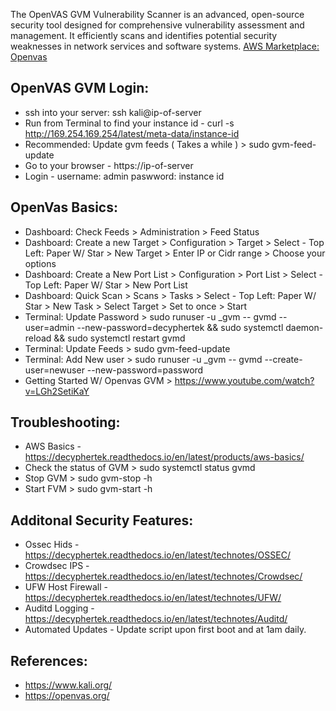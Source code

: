 The OpenVAS GVM Vulnerability Scanner is an advanced, open-source security tool designed for comprehensive vulnerability assessment and management. 
It efficiently scans and identifies potential security weaknesses in network services and software systems. [AWS Marketplace: Openvas ](https://aws.amazon.com/marketplace/pp/prodview-cu6eq35jv7tek?sr=0-3&ref_=beagle&applicationId=AWSMPContessa)

OpenVAS GVM Login:
------------------------------

* ssh into your server: ssh kali@ip-of-server
* Run from Terminal to find your instance id - curl -s http://169.254.169.254/latest/meta-data/instance-id
* Recommended: Update gvm feeds ( Takes a while ) > sudo gvm-feed-update
* Go to your browser - https://ip-of-server
* Login - username: admin paswword: instance id

OpenVas Basics:
---------------

* Dashboard: Check Feeds > Administration > Feed Status
* Dashboard: Create a new Target > Configuration > Target > Select - Top Left: Paper W/ Star > New Target > Enter IP or Cidr range > Choose your options
* Dashboard: Create a New Port List > Configuration > Port List > Select - Top Left: Paper W/ Star > New Port List 
* Dashboard: Quick Scan > Scans > Tasks > Select - Top Left: Paper W/ Star  > New Task > Select Target > Set to once > Start 
* Terminal: Update Password > sudo runuser -u _gvm -- gvmd --user=admin --new-password=decyphertek && sudo systemctl daemon-reload && sudo systemctl restart gvmd
* Terminal: Update Feeds > sudo gvm-feed-update
* Terminal: Add New user > sudo runuser -u _gvm -- gvmd --create-user=newuser --new-password=password
* Getting Started W/ Openvas GVM > https://www.youtube.com/watch?v=LGh2SetiKaY

Troubleshooting:
-----------------

* AWS Basics - https://decyphertek.readthedocs.io/en/latest/products/aws-basics/
* Check the status of GVM > sudo systemctl status gvmd
* Stop GVM > sudo gvm-stop -h
* Start FVM > sudo gvm-start -h

Additonal Security Features:
----------------------------

* Ossec Hids - https://decyphertek.readthedocs.io/en/latest/technotes/OSSEC/
* Crowdsec IPS - https://decyphertek.readthedocs.io/en/latest/technotes/Crowdsec/
* UFW Host Firewall - https://decyphertek.readthedocs.io/en/latest/technotes/UFW/
* Auditd Logging - https://decyphertek.readthedocs.io/en/latest/technotes/Auditd/
* Automated Updates - Update script upon first boot and at 1am daily.

References:
------------
* https://www.kali.org/
* https://openvas.org/